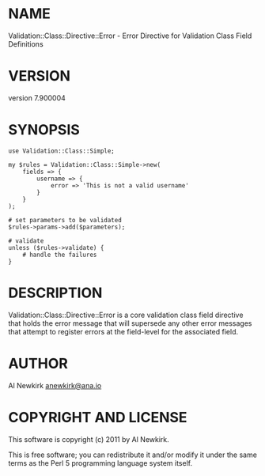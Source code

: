 # NAME

Validation::Class::Directive::Error - Error Directive for Validation Class Field Definitions

# VERSION

version 7.900004

# SYNOPSIS

    use Validation::Class::Simple;

    my $rules = Validation::Class::Simple->new(
        fields => {
            username => {
                error => 'This is not a valid username'
            }
        }
    );

    # set parameters to be validated
    $rules->params->add($parameters);

    # validate
    unless ($rules->validate) {
        # handle the failures
    }

# DESCRIPTION

Validation::Class::Directive::Error is a core validation class field directive
that holds the error message that will supersede any other error messages that
attempt to register errors at the field-level for the associated field.

# AUTHOR

Al Newkirk <anewkirk@ana.io>

# COPYRIGHT AND LICENSE

This software is copyright (c) 2011 by Al Newkirk.

This is free software; you can redistribute it and/or modify it under
the same terms as the Perl 5 programming language system itself.
